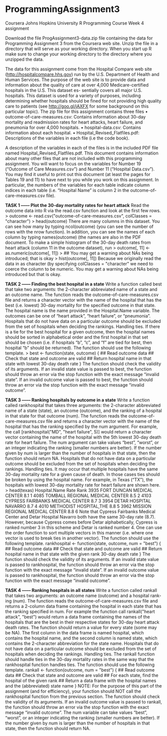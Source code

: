 # ProgrammingAssignment3
Coursera Johns Hopkins University R Programming Course Week 4 assignment 

Download the file ProgAssignment3-data.zip file containing the data for Programming Assignment 3 from the Coursera web site. Unzip the file in a directory that will serve as your working directory. When you start up R make sure to change your working directory to the directory where you unzipped the data.

The data for this assignment come from the Hospital Compare web site (http://hospitalcompare.hhs.gov) run by the U.S. Department of Health and Human Services. The purpose of the web site is to provide data and information about the quality of care at over 4,000 Medicare-certified hospitals in the U.S. This dataset es- sentially covers all major U.S. hospitals. This dataset is used for a variety of purposes, including determining whether hospitals should be fined for not providing high quality care to patients (see http://goo.gl/jAXFX for some background on this particular topic).
The zip file for this assignment contains three files
        • outcome-of-care-measures.csv: Contains information about 30-day mortality and readmission rates for heart attacks, heart failure, and pneumonia for over 4,000 hospitals.
        • hospital-data.csv: Contains information about each hospital.
        • Hospital_Revised_Flatfiles.pdf: Descriptions of the variables in each file (i.e the code book).

A description of the variables in each of the files is in the included PDF file named Hospital_Revised_Flatfiles.pdf. This document contains information about many other files that are not included with this programming assignment. You will want to focus on the variables for Number 19 (“Outcome of Care Measures.csv”) and Number 11 (“Hospital Data.csv”). You may find it useful to print out this document (at least the pages for Tables 19 and 11) to have next to you while you work on this assignment. In particular, the numbers of the variables for each table indicate column indices in each table (i.e. “Hospital Name” is column 2 in the outcome-of-care-measures.csv file).

**TASK 1 –––– Plot the 30-day mortality rates for heart attack**
Read the outcome data into R via the read.csv function and look at the first few rows.
    > outcome <- read.csv("outcome-of-care-measures.csv", colClasses = "character")
    > head(outcome)
There are many columns in this dataset. You can see how many by typing ncol(outcome) (you can see the number of rows with the nrow function). In addition, you can see the names of each column by typing names(outcome) (the names are also in the PDF document.
To make a simple histogram of the 30-day death rates from heart attack (column 11 in the outcome dataset), run
    > outcome[, 11] <- as.numeric(outcome[, 11])
    > ## You may get a warning about NAs being introduced; that is okay
    > hist(outcome[, 11])
Because we originally read the data in as character (by specifying colClasses = "character" we need to coerce the column to be numeric. You may get a warning about NAs being introduced but that is okay.

**TASK 2 –––– Finding the best hospital in a state**
Write a function called best that take two arguments: the 2-character abbreviated name of a state and an outcome name. The function reads the outcome-of-care-measures.csv file and returns a character vector with the name of the hospital that has the best (i.e. lowest) 30-day mortality for the specified outcome in that state. The hospital name is the name provided in the Hospital.Name variable. The outcomes can be one of “heart attack”, “heart failure”, or “pneumonia”. Hospitals that do not have data on a particular outcome should be excluded from the set of hospitals when deciding the rankings.
Handling ties. If there is a tie for the best hospital for a given outcome, then the hospital names should be sorted in alphabetical order and the first hospital in that set should be chosen (i.e. if hospitals “b”, “c”, and “f” are tied for best, then hospital “b” should be returned).
The function should use the following template.
    > best <- function(state, outcome) {
            ## Read outcome data
            ## Check that state and outcome are valid
            ## Return hospital name in that state with lowest 30-day death rate
    }
The function should check the validity of its arguments. If an invalid state value is passed to best, the function should throw an error via the stop function with the exact message “invalid state”. If an invalid outcome value is passed to best, the function should throw an error via the stop function with the exact message “invalid outcome”.

**TASK 3 –––– Ranking hospitals by outcome in a state**
Write a function called rankhospital that takes three arguments: the 2-character abbreviated name of a state (state), an outcome (outcome), and the ranking of a hospital in that state for that outcome (num). The function reads the outcome-of-care-measures.csv file and returns a character vector with the name of the hospital that has the ranking specified by the num argument. For example, the call [rankhospital("MD", "heart failure", 5)] would return a character vector containing the name of the hospital with the 5th lowest 30-day death rate for heart failure. The num argument can take values “best”, “worst”, or an integer indicating the ranking (smaller numbers are better). If the number given by num is larger than the number of hospitals in that state, then the function should return NA. Hospitals that do not have data on a particular outcome should be excluded from the set of hospitals when deciding the rankings.
Handling ties. It may occur that multiple hospitals have the same 30-day mortality rate for a given cause of death. In those cases ties should be broken by using the hospital name. For example, in Texas (“TX”), the hospitals with lowest 30-day mortality rate for heart failure are shown here.
            > head(texas)
                                    Hospital.Name Rate Rank
            3935       FORT DUNCAN MEDICAL CENTER  8.1    1
            4085  TOMBALL REGIONAL MEDICAL CENTER  8.5    2
            4103 CYPRESS FAIRBANKS MEDICAL CENTER  8.7    3
            3954           DETAR HOSPITAL NAVARRO  8.7    4
            4010           METHODIST HOSPITAL,THE  8.8    5
            3962  MISSION REGIONAL MEDICAL CENTER  8.8    6
Note that Cypress Fairbanks Medical Center and Detar Hospital Navarro both have the same 30-day rate (8.7). However, because Cypress comes before Detar alphabetically, Cypress is ranked number 3 in this scheme and Detar is ranked number 4. One can use the order function to sort multiple vectors in this manner (i.e. where one vector is used to break ties in another vector).
The function should use the following template.
        rankhospital <- function(state, outcome, num = "best") {
                ## Read outcome data
                ## Check that state and outcome are valid
                ## Return hospital name in that state with the given rank 30-day death rate
        }
The function should check the validity of its arguments. If an invalid state value is passed to rankhospital, the function should throw an error via the stop function with the exact message “invalid state”. If an invalid outcome value is passed to rankhospital, the function should throw an error via the stop function with the exact message “invalid outcome”.


**TASK 4 –––– Ranking hospitals in all states**
Write a function called rankall that takes two arguments: an outcome name (outcome) and a hospital rank- ing (num). The function reads the outcome-of-care-measures.csv file and returns a 2-column data frame containing the hospital in each state that has the ranking specified in num. For example the function call rankall("heart attack", "best") would return a data frame containing the names of the hospitals that are the best in their respective states for 30-day heart attack death rates. The function should return a value for every state (some may be NA). The first column in the data frame is named hospital, which contains the hospital name, and the second column is named state, which contains the 2-character abbreviation for the state name. Hospitals that do not have data on a particular outcome should be excluded from the set of hospitals when deciding the rankings.
Handling ties. The rankall function should handle ties in the 30-day mortality rates in the same way that the rankhospital function handles ties.
The function should use the following template.
        rankall <- function(outcome, num = "best") {
                ## Read outcome data
                ## Check that state and outcome are valid
                ## For each state, find the hospital of the given rank
                ## Return a data frame with the hospital names and the (abbreviated) state name
        }
NOTE: For the purpose of this part of the assignment (and for efficiency), your function should NOT call the rankhospital function from the previous section.
The function should check the validity of its arguments. If an invalid outcome value is passed to rankall, the function should throw an error via the stop function with the exact message “invalid outcome”. The num variable can take values “best”, “worst”, or an integer indicating the ranking (smaller numbers are better). If the number given by num is larger than the number of hospitals in that state, then the function should return NA.

